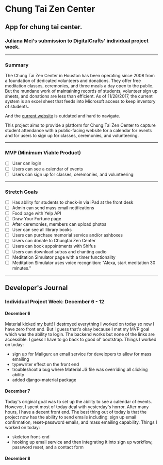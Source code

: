 # Chung Tai Zen Center
## App for chung tai center.

### [Juliana Mei](http://www.julianamei.com)'s submission to [DigitalCrafts](http://www.DigitalCrafts.com)' individual project week.
------

### Summary
The Chung Tai Zen Center in Houston has been operating since 2008 from a foundation of dedicated volunteers and donations. They offer free meditation classes, ceremonies, and three meals a day open to the public. But the mundane work of maintaining records of students, volunteer sign up sheets, and donations are less than efficient. As of 11/28/2017, the current system is an excel sheet that feeds into Microsoft access to keep inventory of students.

And the [current website](http://www.cthouston.org/) is outdated and hard to navigate.

This project aims to provide a platform for Chung Tai Zen Center to capture student attendance with a public-facing website for a calendar for events and for users to sign up for classes, ceremonies, and volunteering.

-----

### MVP (Minimum Viable Product)

- [ ] User can login
- [ ] Users can see a calendar of events
- [ ] Users can sign up for classes, ceremonies, and volunteering

-----

### Stretch Goals
- [ ] Has ability for students to check-in via iPad at the front desk
- [ ] Admin can send mass email notifications
- [ ] Food page with Yelp API
- [ ] Draw Your Fortune page
- [ ] After ceremonies, members can upload photos
- [ ] User can see all library books
- [ ] Users can purchase memorial service and/or ashboxes
- [ ] Users can donate to Chungtai Zen Center
- [ ] Users can book appointments with Shifus
- [ ] Users can download sutras and chanting audio
- [ ] Meditation Simulator page with a timer functionality
- [ ] Meditation Simulator uses voice recognition: "Alexa, start meditation 30 minutes."

-----
## Developer's Journal
### Individual Project Week: December 6 - 12
#### December 6
Material kicked my butt! I destroyed everything I worked on today so now I have zero front end. But I guess that's okay because I met my MVP goal which was the ability to login. The backend works but none of the links are accessible. I guess I have to go back to good ol' bootstrap.
Things I worked on today:
- sign up for Mailgun: an email service for developers to allow for mass emailing
- typewriter effect on the front end
- troubleshoot a bug where Material JS file was overriding all clicking ability
- added django-material package
#### December 7
Today's original goal was to set up the ability to see a calendar of events. However, I spent most of today deal with yesterday's horror. After many hours, I have a decent front end. The best thing out of today is that the project now has the ability to send emails including: sign up email confirmation, reset-password emails, and mass emailing capability.
Things I worked on today:
- skeleton front-end
- hooking up email service and then integrating it into sign up workflow, password reset, and a contact form
#### December 8
